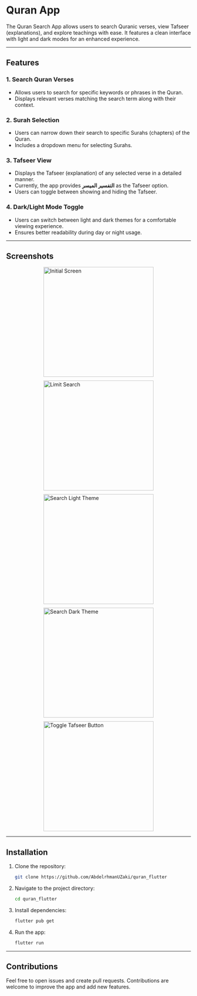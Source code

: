 
# Quran App

The Quran Search App allows users to search Quranic verses, view Tafseer (explanations), and explore teachings with ease. It features a clean interface with light and dark modes for an enhanced experience.


---

## Features

### 1. **Search Quran Verses**
- Allows users to search for specific keywords or phrases in the Quran.
- Displays relevant verses matching the search term along with their context.

### 2. **Surah Selection**
- Users can narrow down their search to specific Surahs (chapters) of the Quran.
- Includes a dropdown menu for selecting Surahs.

### 3. **Tafseer View**
- Displays the Tafseer (explanation) of any selected verse in a detailed manner.
- Currently, the app provides **التفسير الميسر** as the Tafseer option.
- Users can toggle between showing and hiding the Tafseer.

### 4. **Dark/Light Mode Toggle**
- Users can switch between light and dark themes for a comfortable viewing experience.
- Ensures better readability during day or night usage.

---

## Screenshots

<div style="display: flex; flex-wrap: wrap; justify-content: center; gap: 10px;">

  <img src="images/initial-screen.png" alt="Initial Screen" width="300">
  <img src="images/limit-search.png" alt="Limit Search" width="300">
  <img src="images/search-light-theme.png" alt="Search Light Theme" width="300">

  <img src="images/search-dark-theme.png" alt="Search Dark Theme" width="300">
  <img src="images/toggle-tafseer-btn.png" alt="Toggle Tafseer Button" width="300">

</div>

---

## Installation

1. Clone the repository:
   ```bash
   git clone https://github.com/AbdelrhmanUZaki/quran_flutter
   ```
2. Navigate to the project directory:
   ```bash
   cd quran_flutter
   ```
3. Install dependencies:
   ```bash
   flutter pub get
   ```
4. Run the app:
   ```bash
   flutter run
   ```

---

## Contributions
Feel free to open issues and create pull requests. Contributions are welcome to improve the app and add new features.
